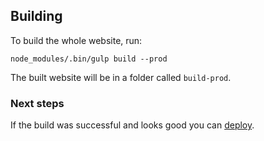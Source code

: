 ## Building

To build the whole website, run:

    node_modules/.bin/gulp build --prod

The built website will be in a folder called `build-prod`.

### Next steps

If the build was successful and looks good you can [deploy](deploying-the-website.md).